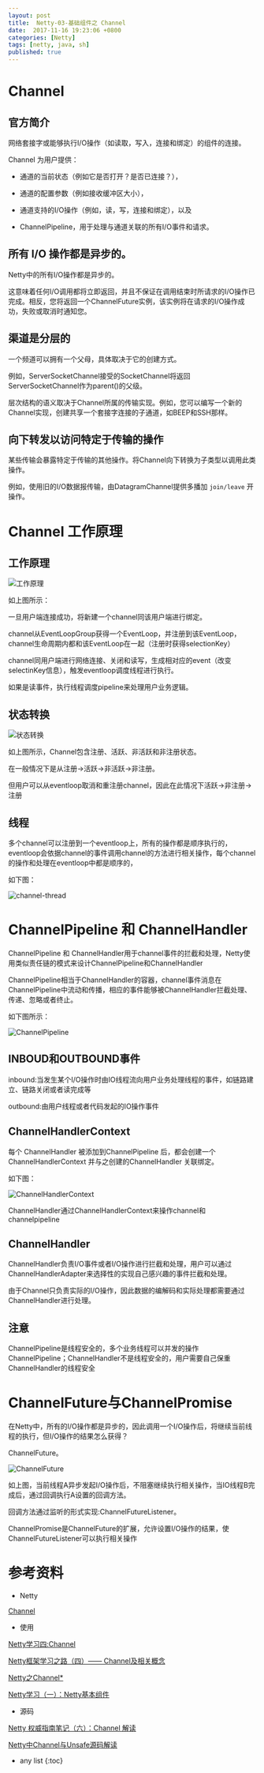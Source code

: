 ```yaml
---
layout: post
title:  Netty-03-基础组件之 Channel
date:  2017-11-16 19:23:06 +0800
categories: [Netty]
tags: [netty, java, sh]
published: true
---
```


# Channel

## 官方简介

网络套接字或能够执行I/O操作（如读取，写入，连接和绑定）的组件的连接。

Channel 为用户提供：

- 通道的当前状态（例如它是否打开？是否已连接？），

- 通道的配置参数（例如接收缓冲区大小），

- 通道支持的I/O操作（例如，读，写，连接和绑定），以及

- ChannelPipeline，用于处理与通道关联的所有I/O事件和请求。

## 所有 I/O 操作都是异步的。

Netty中的所有I/O操作都是异步的。

这意味着任何I/O调用都将立即返回，并且不保证在调用结束时所请求的I/O操作已完成。相反，您将返回一个ChannelFuture实例，该实例将在请求的I/O操作成功，失败或取消时通知您。

## 渠道是分层的

一个频道可以拥有一个父母，具体取决于它的创建方式。

例如，ServerSocketChannel接受的SocketChannel将返回ServerSocketChannel作为parent()的父级。

层次结构的语义取决于Channel所属的传输实现。例如，您可以编写一个新的Channel实现，创建共享一个套接字连接的子通道，如BEEP和SSH那样。

## 向下转发以访问特定于传输的操作

某些传输会暴露特定于传输的其他操作。将Channel向下转换为子类型以调用此类操作。

例如，使用旧的I/O数据报传输，由DatagramChannel提供多播加 `join/leave` 开操作。


# Channel 工作原理

## 工作原理

![工作原理](https://images2015.cnblogs.com/blog/562880/201612/562880-20161217183926073-1296213324.png)

如上图所示：

一旦用户端连接成功，将新建一个channel同该用户端进行绑定。

channel从EventLoopGroup获得一个EventLoop，并注册到该EventLoop，channel生命周期内都和该EventLoop在一起（注册时获得selectionKey）

channel同用户端进行网络连接、关闭和读写，生成相对应的event（改变selectinKey信息），触发eventloop调度线程进行执行。

如果是读事件，执行线程调度pipeline来处理用户业务逻辑。

## 状态转换

![状态转换](https://images2015.cnblogs.com/blog/562880/201612/562880-20161217183934511-1443751012.png)

如上图所示，Channel包含注册、活跃、非活跃和非注册状态。

在一般情况下是从注册->活跃->非活跃->非注册。

但用户可以从eventloop取消和重注册channel，因此在此情况下活跃->非注册->注册

## 线程

多个channel可以注册到一个eventloop上，所有的操作都是顺序执行的，eventloop会依据channel的事件调用channel的方法进行相关操作，每个channel的操作和处理在eventloop中都是顺序的，

如下图：

![channel-thread](https://images2015.cnblogs.com/blog/562880/201612/562880-20161217183947089-1267174525.png)

# ChannelPipeline 和 ChannelHandler

ChannelPipeline 和 ChannelHandler用于channel事件的拦截和处理，Netty使用类似责任链的模式来设计ChannelPipeline和ChannelHandler

ChannelPipeline相当于ChannelHandler的容器，channel事件消息在ChannelPipeline中流动和传播，相应的事件能够被ChannelHandler拦截处理、传递、忽略或者终止。

如下图所示：

![ChannelPipeline](https://images2015.cnblogs.com/blog/562880/201612/562880-20161217184010136-11231381.png)

## INBOUD和OUTBOUND事件

inbound:当发生某个I/O操作时由IO线程流向用户业务处理线程的事件，如链路建立、链路关闭或者读完成等

outbound:由用户线程或者代码发起的IO操作事件

## ChannelHandlerContext

每个 ChannelHandler 被添加到ChannelPipeline 后，都会创建一个ChannelHandlerContext 并与之创建的ChannelHandler 关联绑定。

如下图：

![ChannelHandlerContext](https://images2015.cnblogs.com/blog/562880/201612/562880-20161217184022042-891019600.png)

ChannelHandler通过ChannelHandlerContext来操作channel和channelpipeline

## ChannelHandler

ChannelHandler负责I/O事件或者I/O操作进行拦截和处理，用户可以通过ChannelHandlerAdapter来选择性的实现自己感兴趣的事件拦截和处理。

由于Channel只负责实际的I/O操作，因此数据的编解码和实际处理都需要通过ChannelHandler进行处理。

## 注意

ChannelPipeline是线程安全的，多个业务线程可以并发的操作ChannelPipeline；ChannelHandler不是线程安全的，用户需要自己保重ChannelHandler的线程安全

# ChannelFuture与ChannelPromise

在Netty中，所有的I/O操作都是异步的，因此调用一个I/O操作后，将继续当前线程的执行，但I/O操作的结果怎么获得？

ChannelFuture。

![ChannelFuture](https://images2015.cnblogs.com/blog/562880/201612/562880-20161217184036042-1281887530.png)

如上图，当前线程A异步发起I/O操作后，不阻塞继续执行相关操作，当IO线程B完成后，通过回调执行A设置的回调方法。

回调方法通过监听的形式实现:ChannelFutureListener。

ChannelPromise是ChannelFuture的扩展，允许设置I/O操作的结果，使ChannelFutureListener可以执行相关操作

# 参考资料

- Netty

[Channel](https://netty.io/4.0/api/io/netty/channel/Channel.html)

- 使用 

[Netty学习四:Channel](https://www.cnblogs.com/TomSnail/p/6192885.html)

[Netty框架学习之路（四）—— Channel及相关概念](https://blog.csdn.net/tjreal/article/details/79661706)

[Netty之Channel*](http://www.cnblogs.com/krcys/p/9297092.html)

[Netty学习（一）：Netty基本组件](https://blog.csdn.net/qingzhou4122/article/details/81142206)

- 源码

[Netty 权威指南笔记（六）：Channel 解读](https://blog.csdn.net/hustspy1990/article/details/78454644)

[Netty中Channel与Unsafe源码解读](https://www.jianshu.com/p/4cbbf261bd0f)

* any list
{:toc}

